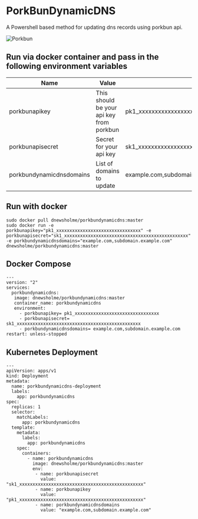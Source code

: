 # PorkBunDynamicDNS
A Powershell based method for updating dns records using porkbun api.

![Porkbun](https://encrypted-tbn0.gstatic.com/images?q=tbn:ANd9GcRlGfR-5h2F1Wnx1_sk_QCo8QIAeIGVTe8Uhrt6alsu&s)

## Run via docker container and pass in the following environment variables

|Name|Value|Example|
|---|---|---|
|porkbunapikey| This should be your api key from porkbun| pk1_xxxxxxxxxxxxxxxxxxxxxxxxxxxxxxxx|
|porkbunapisecret| Secret for your api key|sk1_xxxxxxxxxxxxxxxxxxxxxxxxxxxxxxxxxxxxxxxxxxxxxxx|
|porkbundynamicdnsdomains| List of domains to update| example.com,subdomain.example.com,subdomain2.example.com|


## Run with docker
```
sudo docker pull dnewsholme/porkbundynamicdns:master
sudo docker run -e porkbunapikey="pk1_xxxxxxxxxxxxxxxxxxxxxxxxxxxxxxxx" -e porkbunapisecret="sk1_xxxxxxxxxxxxxxxxxxxxxxxxxxxxxxxxxxxxxxxxxxxxxxx" -e porkbundynamicdnsdomains="example.com,subdomain.example.com" dnewsholme/porkbundynamicdns:master
```

## Docker Compose
    ---
    version: "2"
    services:
      porkbundynamicdns:
       image: dnewsholme/porkbundynamicdns:master
       container_name: porkbundynamicdns
       environment:
         - porkbunapikey= pk1_xxxxxxxxxxxxxxxxxxxxxxxxxxxxxxxx
         - porkbunapisecret= sk1_xxxxxxxxxxxxxxxxxxxxxxxxxxxxxxxxxxxxxxxxxxxxxxx
         - porkbundynamicdnsdomains= example.com,subdomain.example.com
    restart: unless-stopped

## Kubernetes Deployment
    ---
    apiVersion: apps/v1
    kind: Deployment
    metadata:
      name: porkbundynamicdns-deployment
      labels:
        app: porkbundynamicdns
    spec:
      replicas: 1
      selector:
        matchLabels:
          app: porkbundynamicdns
      template:
        metadata:
          labels:
            app: porkbundynamicdns
        spec:
          containers:
            - name: porkbundynamicdns
              image: dnewsholme/porkbundynamicdns:master
              env:
               - name: porkbunapisecret
                 value: "sk1_xxxxxxxxxxxxxxxxxxxxxxxxxxxxxxxxxxxxxxxxxxxxxxx"
               - name: porkbunapikey
                 value: "pk1_xxxxxxxxxxxxxxxxxxxxxxxxxxxxxxxxxxxxxxxxxxxxxxx"
               - name: porkbundynamicdnsdomains
                 value: "example.com,subdomain.example.com"


